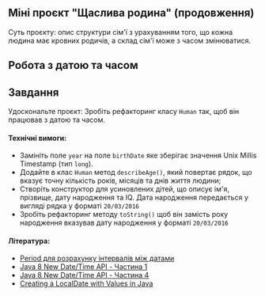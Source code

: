 ## Міні проєкт "Щаслива родина" (продовження)

Суть проєкту: опис структури сім'ї з урахуванням того, що кожна людина має кровних родичів, а склад сім'ї може з часом змінюватися.

## Робота з датою та часом

## Завдання

Удоскональте проєкт: Зробіть рефакторинг класу `Human` так, щоб він працював з датою та часом.

#### Технічні вимоги:
- Замініть поле `year` на поле `birthDate` яке зберігає значення Unix Millis Timestamp (тип `long`).
- Додайте в клас `Human` метод `describeAge()`, який повертає рядок, що вказує точну кількість років, місяців та днів життя людини;
- Створіть конструктор для усиновлених дітей, що описує ім'я, прізвище, дату народження та IQ. Дата народження передається у вигляді рядка у форматі `20/03/2016`
- Зробіть рефакторинг методу `toString()` щоб він замість року народження вказував дату народження у форматі `20/03/2016`

#### Література:
- [Period для розрахунку інтервалів між датами](https://www.baeldung.com/java-period-duration)
- [Java 8 New Date/Time API - Частина 1](https://dan-it.gitlab.io/fs-book/java-basic/ext/ext_newDate_and_TimeAPI_part1/ext_newDate_and_TimeAPI_part1.html)
- [Java 8 New Date/Time API - Частина 4](https://dan-it.gitlab.io/fs-book/java-basic/ext/ext_newDate_and_TimeAPI_part4/ext_newDate_and_TimeAPI_part4.html)
- [Creating a LocalDate with Values in Java](https://www.baeldung.com/java-creating-localdate-with-values)
